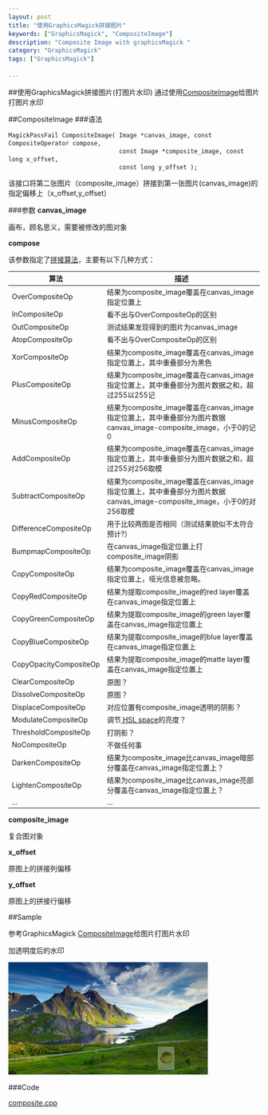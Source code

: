 ```yaml
---
layout: post
title: "使用GraphicsMagick拼接图片"
keywords: ["GraphicsMagick", "CompositeImage"]
description: "Composite Image with graphicsMagick "
category: "GraphicsMagick"
tags: ["GraphicsMagick"]

---
```


##使用GraphicsMagick拼接图片(打图片水印)
通过使用[CompositeImage](http://www.graphicsmagick.org/api/composite.html)给图片打图片水印

##CompositeImage
###语法

```
MagickPassFail CompositeImage( Image *canvas_image, const CompositeOperator compose,
                               const Image *composite_image, const long x_offset,
                               const long y_offset );

```
该接口将第二张图片（composite_image）拼接到第一张图片(canvas_image)的指定偏移上（x_offset,y_offset）

###参数
**canvas_image**

画布，顾名思义，需要被修改的图对象

**compose**

该参数指定了[拼接算法](http://www.graphicsmagick.org/api/types.html#compositeoperator)，主要有以下几种方式：

算法 | 描述
----  | ------
OverCompositeOp |   结果为composite_image覆盖在canvas_image指定位置上
InCompositeOp | 看不出与OverCompositeOp的区别 
OutCompositeOp | 测试结果发现得到的图片为canvas_image
AtopCompositeOp | 看不出与OverCompositeOp的区别 
XorCompositeOp | 结果为composite_image覆盖在canvas_image指定位置上，其中重叠部分为黑色
PlusCompositeOp| 结果为composite_image覆盖在canvas_image指定位置上，其中重叠部分为图片数据之和，超过255以255记
MinusCompositeOp|结果为composite_image覆盖在canvas_image指定位置上，其中重叠部分为图片数据canvas_image-composite_image，小于0的记0
AddCompositeOp|结果为composite_image覆盖在canvas_image指定位置上，其中重叠部分为图片数据之和，超过255对256取模
SubtractCompositeOp|结果为composite_image覆盖在canvas_image指定位置上，其中重叠部分为图片数据canvas_image-composite_image，小于0的对256取模
DifferenceCompositeOp| 用于比较两图是否相同（测试结果貌似不太符合预计?）
BumpmapCompositeOp|在canvas_image指定位置上打composite_image阴影
CopyCompositeOp|结果为composite_image覆盖在canvas_image指定位置上，哑光信息被忽略。
CopyRedCompositeOp|结果为提取composite_image的red layer覆盖在canvas_image指定位置上
CopyGreenCompositeOp|结果为提取composite_image的green layer覆盖在canvas_image指定位置上
CopyBlueCompositeOp|结果为提取composite_image的blue layer覆盖在canvas_image指定位置上
CopyOpacityCompositeOp|结果为提取composite_image的matte layer覆盖在canvas_image指定位置上
ClearCompositeOp|原图？
DissolveCompositeOp|原图？
DisplaceCompositeOp|对应位置有composite_image透明的阴影？
ModulateCompositeOp|调节[ HSL space](http://zh.wikipedia.org/wiki/HSL%E5%92%8CHSV%E8%89%B2%E5%BD%A9%E7%A9%BA%E9%97%B4)的亮度？
ThresholdCompositeOp|打阴影？
NoCompositeOp|不做任何事
DarkenCompositeOp| 结果为composite_image比canvas_image暗部分覆盖在canvas_image指定位置上？
LightenCompositeOp|结果为composite_image比canvas_image亮部分覆盖在canvas_image指定位置上？
...|...

**composite_image**

复合图对象

**x_offset**

原图上的拼接列偏移

**y_offset**

原图上的拼接行偏移

##Sample

参考GraphicsMagick [CompositeImage](http://www.graphicsmagick.org/api/composite.html)给图片打图片水印

加透明度后的水印

<img src="https://raw.githubusercontent.com/AndreMouche/GraphicsMagicUsage/master/data/disslove.jpg" alt="disslove.jpg" title="disslove.jpg" width="400" />

###Code 

 [composite.cpp](https://github.com/AndreMouche/GraphicsMagicUsage/blob/master/composite.cpp)
 
